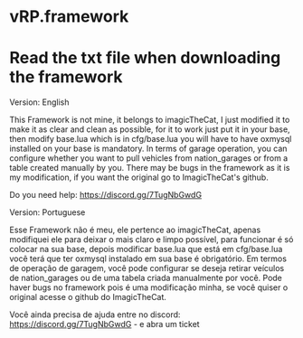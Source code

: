 # vRP.framework

<h1>Read the txt file when downloading the framework</h1>

Version: English

This Framework is not mine, it belongs to imagicTheCat, I just modified it to make it as clear and clean as possible, for it to work just put it in your base, then modify base.lua which is in cfg/base.lua you will have to have oxmysql installed on your base is mandatory. In terms of garage operation, you can configure whether you want to pull vehicles from nation_garages or from a table created manually by you. There may be bugs in the framework as it is my modification, if you want the original go to ImagicTheCat's github.

Do you need help: https://discord.gg/7TugNbGwdG

Version: Portuguese

Esse Framework não é meu, ele pertence ao imagicTheCat, apenas modifiquei ele para deixar o mais claro e limpo possível, para funcionar é só colocar na sua base, depois modificar base.lua que está em cfg/base.lua você terá que ter oxmysql instalado em sua base é obrigatório. Em termos de operação de garagem, você pode configurar se deseja retirar veículos de nation_garages ou de uma tabela criada manualmente por você. Pode haver bugs no framework pois é uma modificação minha, se você quiser o original acesse o github do ImagicTheCat.

Você ainda precisa de ajuda entre no discord:  https://discord.gg/7TugNbGwdG - e abra um ticket
